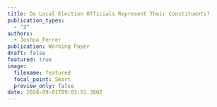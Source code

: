 ```yaml
---
title: Do Local Election Officials Represent Their Constituents?
publication_types:
  - "3"
authors:
  - Joshua Ferrer
publication: Working Paper
draft: false
featured: true
image:
  filename: featured
  focal_point: Smart
  preview_only: false
date: 2024-09-01T09:03:51.380Z
---
```

